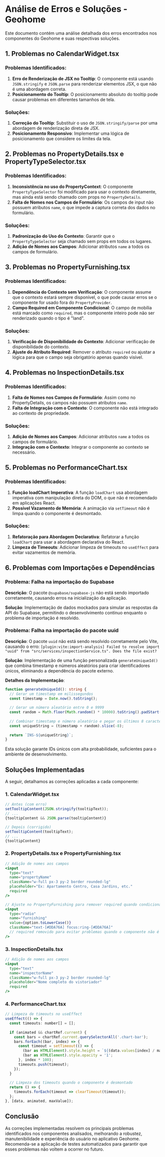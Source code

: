 # Análise de Erros e Soluções - Geohome

Este documento contém uma análise detalhada dos erros encontrados nos componentes do Geohome e suas respectivas soluções.

## 1. Problemas no CalendarWidget.tsx

### Problemas Identificados:
1. **Erro de Renderização de JSX no Tooltip**: O componente está usando `JSON.stringify` e `JSON.parse` para renderizar elementos JSX, o que não é uma abordagem correta.
2. **Posicionamento do Tooltip**: O posicionamento absoluto do tooltip pode causar problemas em diferentes tamanhos de tela.

### Soluções:
1. **Correção do Tooltip**: Substituir o uso de `JSON.stringify/parse` por uma abordagem de renderização direta de JSX.
2. **Posicionamento Responsivo**: Implementar uma lógica de posicionamento que considere os limites da tela.

## 2. Problemas no PropertyDetails.tsx e PropertyTypeSelector.tsx

### Problemas Identificados:
1. **Inconsistência no uso do PropertyContext**: O componente `PropertyTypeSelector` foi modificado para usar o contexto diretamente, mas ainda está sendo chamado com props no `PropertyDetails`.
2. **Falta de Nomes nos Campos de Formulário**: Os campos de input não possuem atributos `name`, o que impede a captura correta dos dados no formulário.

### Soluções:
1. **Padronização do Uso do Contexto**: Garantir que o `PropertyTypeSelector` seja chamado sem props em todos os lugares.
2. **Adição de Nomes aos Campos**: Adicionar atributos `name` a todos os campos de formulário.

## 3. Problemas no PropertyFurnishing.tsx

### Problemas Identificados:
1. **Dependência do Contexto sem Verificação**: O componente assume que o contexto estará sempre disponível, o que pode causar erros se o componente for usado fora do `PropertyProvider`.
2. **Campo Required em Componente Condicional**: O campo de mobília está marcado como `required`, mas o componente inteiro pode não ser renderizado quando o tipo é "land".

### Soluções:
1. **Verificação de Disponibilidade do Contexto**: Adicionar verificação de disponibilidade do contexto.
2. **Ajuste do Atributo Required**: Remover o atributo `required` ou ajustar a lógica para que o campo seja obrigatório apenas quando visível.

## 4. Problemas no InspectionDetails.tsx

### Problemas Identificados:
1. **Falta de Nomes nos Campos de Formulário**: Assim como no PropertyDetails, os campos não possuem atributos `name`.
2. **Falta de Integração com o Contexto**: O componente não está integrado ao contexto de propriedade.

### Soluções:
1. **Adição de Nomes aos Campos**: Adicionar atributos `name` a todos os campos de formulário.
2. **Integração com o Contexto**: Integrar o componente ao contexto se necessário.

## 5. Problemas no PerformanceChart.tsx

### Problemas Identificados:
1. **Função loadChart Imperativa**: A função `loadChart` usa abordagem imperativa com manipulação direta do DOM, o que não é recomendado em aplicações React.
2. **Possível Vazamento de Memória**: A animação via `setTimeout` não é limpa quando o componente é desmontado.

### Soluções:
1. **Refatoração para Abordagem Declarativa**: Refatorar a função `loadChart` para usar a abordagem declarativa do React.
2. **Limpeza de Timeouts**: Adicionar limpeza de timeouts no `useEffect` para evitar vazamentos de memória.

## 6. Problemas com Importações e Dependências

### Problema: Falha na importação do Supabase
**Descrição**: O pacote `@supabase/supabase-js` não está sendo importado corretamente, causando erros na inicialização da aplicação.

**Solução**: Implementação de dados mockados para simular as respostas da API do Supabase, permitindo o desenvolvimento contínuo enquanto o problema de importação é resolvido.

### Problema: Falha na importação do pacote uuid
**Descrição**: O pacote `uuid` não está sendo resolvido corretamente pelo Vite, causando o erro: `[plugin:vite:import-analysis] Failed to resolve import "uuid" from "src/services/inspectionService.ts". Does the file exist?`

**Solução**: Implementação de uma função personalizada `generateUniqueId()` que combina timestamp e números aleatórios para criar identificadores únicos, eliminando a dependência do pacote externo.

**Detalhes da Implementação**:
```typescript
function generateUniqueId(): string {
  // Gerar um timestamp em milissegundos
  const timestamp = Date.now().toString();
  
  // Gerar um número aleatório entre 0 e 9999
  const random = Math.floor(Math.random() * 10000).toString().padStart(4, '0');
  
  // Combinar timestamp e número aleatório e pegar os últimos 8 caracteres
  const uniqueString = (timestamp + random).slice(-8);
  
  return `INS-${uniqueString}`;
}
```

Esta solução garante IDs únicos com alta probabilidade, suficientes para o ambiente de desenvolvimento.

## Soluções Implementadas

A seguir, detalhamos as correções aplicadas a cada componente:

### 1. CalendarWidget.tsx
```jsx
// Antes (com erro)
setTooltipContent(JSON.stringify(tooltipText));
// ...
{tooltipContent && JSON.parse(tooltipContent)}

// Depois (corrigido)
setTooltipContent(tooltipText);
// ...
{tooltipContent}
```

### 2. PropertyDetails.tsx e PropertyFurnishing.tsx
```jsx
// Adição de nomes aos campos
<input
  type="text"
  name="propertyName"
  className="w-full px-3 py-2 border rounded-lg"
  placeholder="Ex: Apartamento Centro, Casa Jardins, etc."
  required
/>

// Ajuste no PropertyFurnishing para remover required quando condicional
<input
  type="radio"
  name="furnishing"
  value={option.toLowerCase()}
  className="text-[#DDA76A] focus:ring-[#DDA76A]"
  // required removido para evitar problemas quando o componente não é renderizado
/>
```

### 3. InspectionDetails.tsx
```jsx
// Adição de nomes aos campos
<input
  type="text"
  name="inspectorName"
  className="w-full px-3 py-2 border rounded-lg"
  placeholder="Nome completo do vistoriador"
  required
/>
```

### 4. PerformanceChart.tsx
```jsx
// Limpeza de timeouts no useEffect
useEffect(() => {
  const timeouts: number[] = [];
  
  if (animated && chartRef.current) {
    const bars = chartRef.current.querySelectorAll('.chart-bar');
    bars.forEach((bar, index) => {
      const timeout = setTimeout(() => {
        (bar as HTMLElement).style.height = `${(data.values[index] / maxValue) * 100}%`;
        (bar as HTMLElement).style.opacity = '1';
      }, index * 100);
      timeouts.push(timeout);
    });
  }
  
  // Limpeza dos timeouts quando o componente é desmontado
  return () => {
    timeouts.forEach(timeout => clearTimeout(timeout));
  };
}, [data, animated, maxValue]);
```

## Conclusão

As correções implementadas resolvem os principais problemas identificados nos componentes analisados, melhorando a robustez, manutenibilidade e experiência do usuário no aplicativo Geohome. Recomenda-se a aplicação de testes automatizados para garantir que esses problemas não voltem a ocorrer no futuro.
